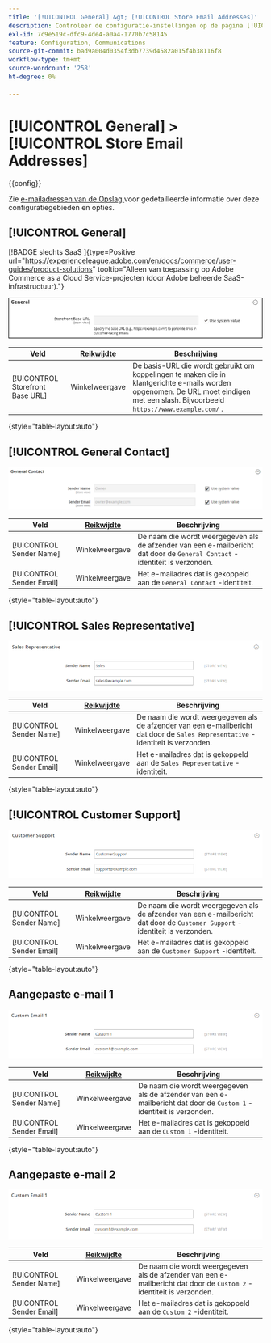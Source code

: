 ```yaml
---
title: '[!UICONTROL General] &gt; [!UICONTROL Store Email Addresses]'
description: Controleer de configuratie-instellingen op de pagina [!UICONTROL General] &gt; [!UICONTROL Store Email Addresses] van Commerce Admin.
exl-id: 7c9e519c-dfc9-4de4-a0a4-1770b7c58145
feature: Configuration, Communications
source-git-commit: bad9a004d0354f3db7739d4582a015f4b38116f8
workflow-type: tm+mt
source-wordcount: '258'
ht-degree: 0%

---
```


# [!UICONTROL General] > [!UICONTROL Store Email Addresses]

{{config}}

Zie [ e-mailadressen van de Opslag ](../../getting-started/store-details.md#store-email-addresses) voor gedetailleerde informatie over deze configuratiegebieden en opties.

## [!UICONTROL General]

[!BADGE  slechts SaaS ]{type=Positive url="https://experienceleague.adobe.com/en/docs/commerce/user-guides/product-solutions" tooltip="Alleen van toepassing op Adobe Commerce as a Cloud Service-projecten (door Adobe beheerde SaaS-infrastructuur)."}

![ E-mailadressen van de opslag > Algemene Contact ](./assets/store-email-addresses-general-general.png)<!-- zoom -->

| Veld | [ Reikwijdte ](../../getting-started/websites-stores-views.md#scope-settings) | Beschrijving |
|--- |--- |--- |
| [!UICONTROL Storefront Base URL] | Winkelweergave | De basis-URL die wordt gebruikt om koppelingen te maken die in klantgerichte e-mails worden opgenomen. De URL moet eindigen met een slash. Bijvoorbeeld `https://www.example.com/` . |

{style="table-layout:auto"}

## [!UICONTROL General Contact]

![ E-mailadressen van de opslag > Algemene Contact ](./assets/store-email-addresses-general-contact.png)<!-- zoom -->

| Veld | [ Reikwijdte ](../../getting-started/websites-stores-views.md#scope-settings) | Beschrijving |
|--- |--- |--- |
| [!UICONTROL Sender Name] | Winkelweergave | De naam die wordt weergegeven als de afzender van een e-mailbericht dat door de `General Contact` -identiteit is verzonden. |
| [!UICONTROL Sender Email] | Winkelweergave | Het e-mailadres dat is gekoppeld aan de `General Contact` -identiteit. |

{style="table-layout:auto"}

## [!UICONTROL Sales Representative]

![ E-mailadressen van de Opslag > Vertegenwoordiger ](./assets/store-email-addresses-sales-rep.png)<!-- zoom -->

| Veld | [ Reikwijdte ](../../getting-started/websites-stores-views.md#scope-settings) | Beschrijving |
|--- |--- |--- |
| [!UICONTROL Sender Name] | Winkelweergave | De naam die wordt weergegeven als de afzender van een e-mailbericht dat door de `Sales Representative` -identiteit is verzonden. |
| [!UICONTROL Sender Email] | Winkelweergave | Het e-mailadres dat is gekoppeld aan de `Sales Representative` -identiteit. |

{style="table-layout:auto"}

## [!UICONTROL Customer Support]

![ E-mailadressen van de opslag > de Steun van de Klant ](./assets/store-email-addresses-customer-support.png)<!-- zoom -->

| Veld | [ Reikwijdte ](../../getting-started/websites-stores-views.md#scope-settings) | Beschrijving |
|--- |--- |--- |
| [!UICONTROL Sender Name] | Winkelweergave | De naam die wordt weergegeven als de afzender van een e-mailbericht dat door de `Customer Support` -identiteit is verzonden. |
| [!UICONTROL Sender Email] | Winkelweergave | Het e-mailadres dat is gekoppeld aan de `Customer Support` -identiteit. |

{style="table-layout:auto"}

## Aangepaste e-mail 1

![ E-mailadressen van de Opslag > Eigen E-mail 1 ](./assets/store-email-addresses-custom-email1.png)<!-- zoom -->

| Veld | [ Reikwijdte ](../../getting-started/websites-stores-views.md#scope-settings) | Beschrijving |
|--- |--- |--- |
| [!UICONTROL Sender Name] | Winkelweergave | De naam die wordt weergegeven als de afzender van een e-mailbericht dat door de `Custom 1` -identiteit is verzonden. |
| [!UICONTROL Sender Email] | Winkelweergave | Het e-mailadres dat is gekoppeld aan de `Custom 1` -identiteit. |

{style="table-layout:auto"}

## Aangepaste e-mail 2

![ E-mailadressen van de Opslag > Eigen E-mail 2 ](./assets/store-email-addresses-custom-email1.png)<!-- zoom -->

| Veld | [ Reikwijdte ](../../getting-started/websites-stores-views.md#scope-settings) | Beschrijving |
|--- |--- |--- |
| [!UICONTROL Sender Name] | Winkelweergave | De naam die wordt weergegeven als de afzender van een e-mailbericht dat door de `Custom 2` -identiteit is verzonden. |
| [!UICONTROL Sender Email] | Winkelweergave | Het e-mailadres dat is gekoppeld aan de `Custom 2` -identiteit. |

{style="table-layout:auto"}
